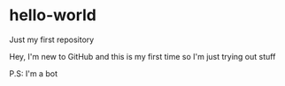 # hello-world
Just my first repository

Hey, I'm new to GitHub and this is my first time so I'm just trying out stuff

P.S: I'm a bot
